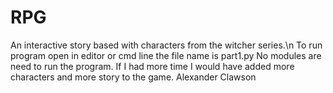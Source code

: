 # RPG
An interactive story based with characters from the witcher series.\n
To run program open in editor or cmd line the file name is part1.py
No modules are need to run the program.
If I had more time I would have added more characters and more story to the game.
Alexander Clawson
